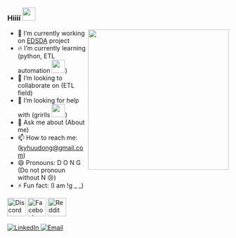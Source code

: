 ### Hiiií <img src="https://raw.githubusercontent.com/aemmadi/aemmadi/master/wave.gif" width="30px">
<a href="#">
	<img width=320 align="right" src="https://i.imgur.com/3PkLWL6.gif">
</a>

- 💪 I’m currently working on [EDSDA](https://github.com/sdateamdtu2020/SDA-v2.0) project
- 🔥 I’m currently learning (python, ETL automation <img src="https://media.giphy.com/media/WUlplcMpOCEmTGBtBW/giphy.gif" width="30">)
- 👯 I’m looking to collaborate on (ETL field)
- 🤔 I’m looking for help with (grirlls <img src="https://media.giphy.com/media/LnQjpWaON8nhr21vNW/giphy.gif" width="30">)
- 💬 Ask me about (About me)
- 📫 How to reach me: (kyhuudong@gmail.com)
- 😄 Pronouns: D O N G (Do not pronoun without N 😢)
- ⚡ Fun fact: (I am !g _ _)

<p align="left">
  <a href="https://discord.gg/dE2vbfSC" target="_blank"><img alt="Discord - Miku#0039" title="Discord" height="42" width="42" src="https://raw.githubusercontent.com/peterthehan/peterthehan/master/assets/discord.svg"></a>
  <a href="https://facebook.com/huu.dong.1" target="_blank"><img alt="Facebook" title="Facebook" height="42" width="42" src="https://raw.githubusercontent.com/peterthehan/peterthehan/master/assets/facebook.svg"></a>
  <a href="https://www.reddit.com/user/ykgnod" target="_blank"><img alt="Reddit" title="Reddit" height="42" width="42" src="https://raw.githubusercontent.com/peterthehan/peterthehan/master/assets/reddit.svg"></a>		
</p>
<p>
	<a href="https://www.linkedin.com/in/huu-dong/" target="_blank">
		<img alt="LinkedIn" src="https://img.shields.io/badge/.-@huudong-lightgrey?style=flat&logo=linkedin">
	</a>
	<a href="mailto:kyhuudong@gmail.com">
		<img alt="Email" src="https://img.shields.io/badge/.-kyhuudong@gmail.com-orange?style=flat&logo=gmail">
	</a>
</p>
